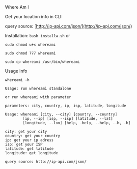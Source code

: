 Where Am I

Get your location info in CLI

query source: [http://ip-api.com/json/](http://ip-api.com/json/)

Installation: `bash installw.sh` or

```
sudo chmod u+x whereami

sudo chmod 777 whereami

sudo cp whereami /usr/bin/whereami
```

Usage Info

```
whereami -h

Usage: run whereami standalone

or run whereami with parameter

parameters: city, country, ip, isp, latitude, longitude

Usage: whereami [city, --city] [country, --country] 
        [ip, --ip] [isp, --isp] [latitude, --lat] 
        [longitude, --lon] [help, -help, --help, --h, -h]

city: get your city
country: get your country
ip: get your ip adress
isp: get your ISP
latitude: get latitude
longitude: get longitude

query source: http://ip-api.com/json/
```
